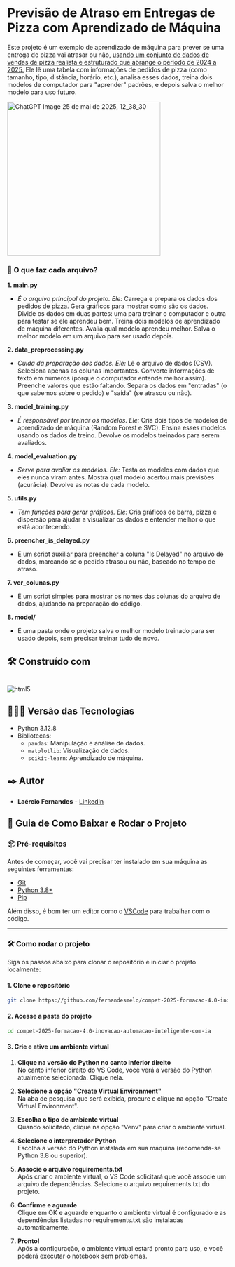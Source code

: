 # Previsão de Atraso em Entregas de Pizza com Aprendizado de Máquina
Este projeto é um exemplo de aprendizado de máquina para prever se uma entrega de pizza vai atrasar ou não, [usando um conjunto de dados de vendas de pizza realista e estruturado que abrange o período de 2024 a 2025.](https://www.kaggle.com/datasets/akshaygaikwad448/pizza-delivery-data-with-enhanced-features) Ele lê uma tabela com informações de pedidos de pizza (como tamanho, tipo, distância, horário, etc.), analisa esses dados, treina dois modelos de computador para "aprender" padrões, e depois salva o melhor modelo para uso futuro.

<img src="https://github.com/user-attachments/assets/fc370637-85bc-4910-96d1-57d63b89ac91" alt="ChatGPT Image 25 de mai de 2025, 12_38_30" width="350"/>

### 📂 O que faz cada arquivo?
**1. main.py**
* _É o arquivo principal do projeto. Ele:_
Carrega e prepara os dados dos pedidos de pizza.
Gera gráficos para mostrar como são os dados.
Divide os dados em duas partes: uma para treinar o computador e outra para testar se ele aprendeu bem.
Treina dois modelos de aprendizado de máquina diferentes.
Avalia qual modelo aprendeu melhor.
Salva o melhor modelo em um arquivo para ser usado depois.

**2. data_preprocessing.py**
* _Cuida da preparação dos dados. Ele:_
Lê o arquivo de dados (CSV).
Seleciona apenas as colunas importantes.
Converte informações de texto em números (porque o computador entende melhor assim).
Preenche valores que estão faltando.
Separa os dados em "entradas" (o que sabemos sobre o pedido) e "saída" (se atrasou ou não).

**3. model_training.py**
* _É responsável por treinar os modelos. Ele:_
Cria dois tipos de modelos de aprendizado de máquina (Random Forest e SVC).
Ensina esses modelos usando os dados de treino.
Devolve os modelos treinados para serem avaliados.

**4. model_evaluation.py**
* _Serve para avaliar os modelos. Ele:_
Testa os modelos com dados que eles nunca viram antes.
Mostra qual modelo acertou mais previsões (acurácia).
Devolve as notas de cada modelo.

**5. utils.py**
* _Tem funções para gerar gráficos. Ele:_
Cria gráficos de barra, pizza e dispersão para ajudar a visualizar os dados e entender melhor o que está acontecendo.

**6. preencher_is_delayed.py**
* É um script auxiliar para preencher a coluna "Is Delayed" no arquivo de dados, marcando se o pedido atrasou ou não, baseado no tempo de atraso.

**7. ver_colunas.py**
* É um script simples para mostrar os nomes das colunas do arquivo de dados, ajudando na preparação do código.

**8. model/**
* É uma pasta onde o projeto salva o melhor modelo treinado para ser usado depois, sem precisar treinar tudo de novo.

## 🛠️ Construído com

<div style="display: inline-block"><br/>
  <img align="center" alt="html5" src="https://img.shields.io/badge/Python-3776AB?style=for-the-badge&logo=python&logoColor=white" /> 
</div><br/>

## 👨🏽‍💻 Versão das Tecnologias

* Python 3.12.8
* Bibliotecas:
  * ```pandas```: Manipulação e análise de dados.
  * ```matplotlib```: Visualização de dados.
  * ```scikit-learn```: Aprendizado de máquina.

## ✒️ Autor

* **Laércio Fernandes** - [LinkedIn](https://www.linkedin.com/in/laercio-fernandes/)

## 🚀 Guia de Como Baixar e Rodar o Projeto

### 📦 Pré-requisitos

Antes de começar, você vai precisar ter instalado em sua máquina as seguintes ferramentas:

- [Git](https://git-scm.com)
- [Python 3.8+](https://www.python.org/downloads/)
- [Pip](https://pip.pypa.io/en/stable/installation/)

Além disso, é bom ter um editor como o [VSCode](https://code.visualstudio.com/) para trabalhar com o código.

---

### 🛠️ Como rodar o projeto

Siga os passos abaixo para clonar o repositório e iniciar o projeto localmente:

#### 1. Clone o repositório
```bash
git clone https://github.com/fernandesmelo/compet-2025-formacao-4.0-inovacao-automacao-inteligente-com-ia.git
```
#### 2. Acesse a pasta do projeto
```bash
cd compet-2025-formacao-4.0-inovacao-automacao-inteligente-com-ia
```

#### 3. Crie e ative um ambiente virtual
1. **Clique na versão do Python no canto inferior direito** <br>
No canto inferior direito do VS Code, você verá a versão do Python atualmente selecionada. Clique nela.

2. **Selecione a opção "Create Virtual Environment"** <br>
Na aba de pesquisa que será exibida, procure e clique na opção "Create Virtual Environment".

3. **Escolha o tipo de ambiente virtual** <br>
Quando solicitado, clique na opção "Venv" para criar o ambiente virtual.

4. **Selecione o interpretador Python** <br>
Escolha a versão do Python instalada em sua máquina (recomenda-se Python 3.8 ou superior).

5. **Associe o arquivo requirements.txt** <br>
Após criar o ambiente virtual, o VS Code solicitará que você associe um arquivo de dependências. Selecione o arquivo requirements.txt do projeto.

6. **Confirme e aguarde** <br>
Clique em OK e aguarde enquanto o ambiente virtual é configurado e as dependências listadas no requirements.txt são instaladas automaticamente.

9. **Pronto!** <br>
Após a configuração, o ambiente virtual estará pronto para uso, e você poderá executar o notebook sem problemas.
